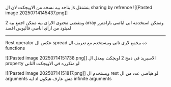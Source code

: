 بتاخد بيه نسخه من الاوبجكت لان ال js بتشتغل sharing by refrence 
![[Pasted image 20250714145437.png]]

وبتفضى محتوى الاراى بيه ممكن اجمع بيه 2 array وممكن استخدمه انى اباصى بارامترز لميثود من اراى اباصى فاليوس اقصد 

---
Rest operator عكس ال spread 
ده بيجمع لارى تانى وبيستخدم مع تعريف ال functions 

![[Pasted image 20250714151738.png]]
الاسبريد فى دمج 2 اوبجكت بيعدل ال property لو متكرره فى الاوبجكت التانى

![[Pasted image 20250714151817.png]]
وبستخدم ال rest لو هباصى عدد من ال arguments مش عارف هيكون اد ايه infinite arguments 

